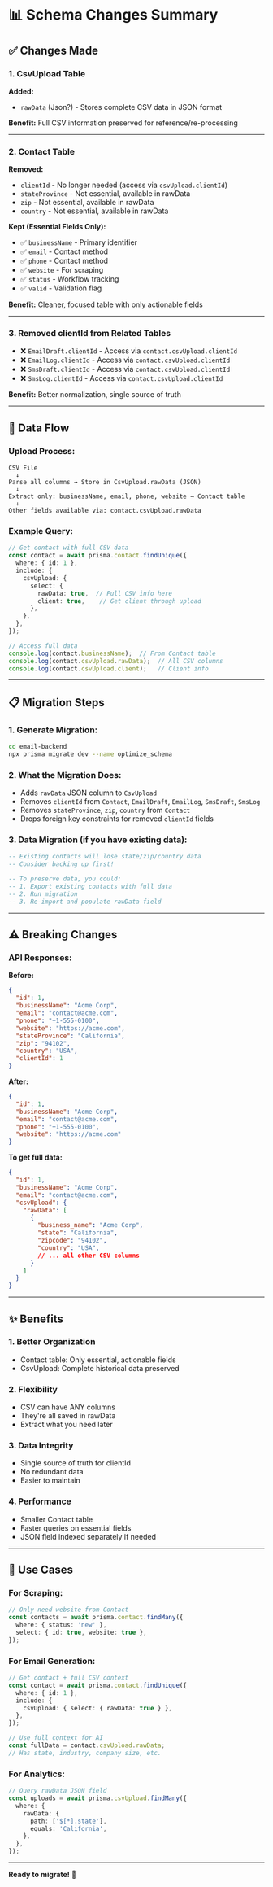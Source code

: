 # 📊 Schema Changes Summary

## ✅ Changes Made

### 1. **CsvUpload Table**
**Added:**
- `rawData` (Json?) - Stores complete CSV data in JSON format

**Benefit:** Full CSV information preserved for reference/re-processing

---

### 2. **Contact Table**
**Removed:**
- `clientId` - No longer needed (access via `csvUpload.clientId`)
- `stateProvince` - Not essential, available in rawData
- `zip` - Not essential, available in rawData
- `country` - Not essential, available in rawData

**Kept (Essential Fields Only):**
- ✅ `businessName` - Primary identifier
- ✅ `email` - Contact method
- ✅ `phone` - Contact method
- ✅ `website` - For scraping
- ✅ `status` - Workflow tracking
- ✅ `valid` - Validation flag

**Benefit:** Cleaner, focused table with only actionable fields

---

### 3. **Removed clientId from Related Tables**
- ❌ `EmailDraft.clientId` - Access via `contact.csvUpload.clientId`
- ❌ `EmailLog.clientId` - Access via `contact.csvUpload.clientId`
- ❌ `SmsDraft.clientId` - Access via `contact.csvUpload.clientId`
- ❌ `SmsLog.clientId` - Access via `contact.csvUpload.clientId`

**Benefit:** Better normalization, single source of truth

---

## 🔄 Data Flow

### Upload Process:
```
CSV File
  ↓
Parse all columns → Store in CsvUpload.rawData (JSON)
  ↓
Extract only: businessName, email, phone, website → Contact table
  ↓
Other fields available via: contact.csvUpload.rawData
```

### Example Query:
```typescript
// Get contact with full CSV data
const contact = await prisma.contact.findUnique({
  where: { id: 1 },
  include: {
    csvUpload: {
      select: {
        rawData: true,  // Full CSV info here
        client: true,    // Get client through upload
      },
    },
  },
});

// Access full data
console.log(contact.businessName);  // From Contact table
console.log(contact.csvUpload.rawData);  // All CSV columns
console.log(contact.csvUpload.client);   // Client info
```

---

## 📋 Migration Steps

### 1. Generate Migration:
```bash
cd email-backend
npx prisma migrate dev --name optimize_schema
```

### 2. What the Migration Does:
- Adds `rawData` JSON column to `CsvUpload`
- Removes `clientId` from `Contact`, `EmailDraft`, `EmailLog`, `SmsDraft`, `SmsLog`
- Removes `stateProvince`, `zip`, `country` from `Contact`
- Drops foreign key constraints for removed `clientId` fields

### 3. Data Migration (if you have existing data):
```sql
-- Existing contacts will lose state/zip/country data
-- Consider backing up first!

-- To preserve data, you could:
-- 1. Export existing contacts with full data
-- 2. Run migration
-- 3. Re-import and populate rawData field
```

---

## ⚠️ Breaking Changes

### API Responses:
**Before:**
```json
{
  "id": 1,
  "businessName": "Acme Corp",
  "email": "contact@acme.com",
  "phone": "+1-555-0100",
  "website": "https://acme.com",
  "stateProvince": "California",
  "zip": "94102",
  "country": "USA",
  "clientId": 1
}
```

**After:**
```json
{
  "id": 1,
  "businessName": "Acme Corp",
  "email": "contact@acme.com",
  "phone": "+1-555-0100",
  "website": "https://acme.com"
}
```

**To get full data:**
```json
{
  "id": 1,
  "businessName": "Acme Corp",
  "email": "contact@acme.com",
  "csvUpload": {
    "rawData": [
      {
        "business_name": "Acme Corp",
        "state": "California",
        "zipcode": "94102",
        "country": "USA",
        // ... all other CSV columns
      }
    ]
  }
}
```

---

## ✨ Benefits

### 1. **Better Organization**
- Contact table: Only essential, actionable fields
- CsvUpload: Complete historical data preserved

### 2. **Flexibility**
- CSV can have ANY columns
- They're all saved in rawData
- Extract what you need later

### 3. **Data Integrity**
- Single source of truth for clientId
- No redundant data
- Easier to maintain

### 4. **Performance**
- Smaller Contact table
- Faster queries on essential fields
- JSON field indexed separately if needed

---

## 🎯 Use Cases

### For Scraping:
```typescript
// Only need website from Contact
const contacts = await prisma.contact.findMany({
  where: { status: 'new' },
  select: { id: true, website: true },
});
```

### For Email Generation:
```typescript
// Get contact + full CSV context
const contact = await prisma.contact.findUnique({
  where: { id: 1 },
  include: {
    csvUpload: { select: { rawData: true } },
  },
});

// Use full context for AI
const fullData = contact.csvUpload.rawData;
// Has state, industry, company size, etc.
```

### For Analytics:
```typescript
// Query rawData JSON field
const uploads = await prisma.csvUpload.findMany({
  where: {
    rawData: {
      path: ['$[*].state'],
      equals: 'California',
    },
  },
});
```

---

**Ready to migrate!** 🚀

